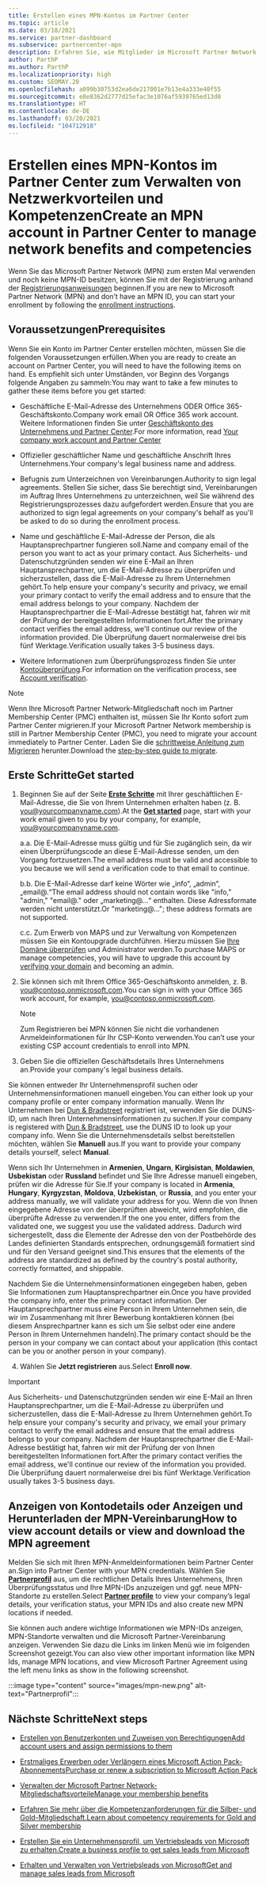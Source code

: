 ```yaml
---
title: Erstellen eines MPN-Kontos im Partner Center
ms.topic: article
ms.date: 03/18/2021
ms.service: partner-dashboard
ms.subservice: partnercenter-mpn
description: Erfahren Sie, wie Mitglieder im Microsoft Partner Network ein Partner Center-Konto erstellen können, um ihre Netzwerkvorteile und Kompetenzen zu verwalten.
author: ParthP
ms.author: ParthP
ms.localizationpriority: high
ms.custom: SEOMAY.20
ms.openlocfilehash: a099b30753d2ea6de217001e7b13e4a333e40f55
ms.sourcegitcommit: e8e8362d2777d25efac3e1076af5939765ed13d0
ms.translationtype: HT
ms.contentlocale: de-DE
ms.lasthandoff: 03/20/2021
ms.locfileid: "104712918"
---
```

# <a name="create-an-mpn-account-in-partner-center-to-manage-network-benefits-and-competencies"></a><span data-ttu-id="e6a57-103">Erstellen eines MPN-Kontos im Partner Center zum Verwalten von Netzwerkvorteilen und Kompetenzen</span><span class="sxs-lookup"><span data-stu-id="e6a57-103">Create an MPN account in Partner Center to manage network benefits and competencies</span></span>


<span data-ttu-id="e6a57-104">Wenn Sie das Microsoft Partner Network (MPN) zum ersten Mal verwenden und noch keine MPN-ID besitzen, können Sie mit der Registrierung anhand der [Registrierungsanweisungen](https://partner.microsoft.com/dashboard/account/v3/enrollment/introduction/partnership) beginnen.</span><span class="sxs-lookup"><span data-stu-id="e6a57-104">If you are new to Microsoft Partner Network (MPN) and don’t have an MPN ID, you can start your enrollment by following the [enrollment instructions](https://partner.microsoft.com/dashboard/account/v3/enrollment/introduction/partnership).</span></span>

## <a name="prerequisites"></a><span data-ttu-id="e6a57-105">Voraussetzungen</span><span class="sxs-lookup"><span data-stu-id="e6a57-105">Prerequisites</span></span> 

<span data-ttu-id="e6a57-106">Wenn Sie ein Konto im Partner Center erstellen möchten, müssen Sie die folgenden Voraussetzungen erfüllen.</span><span class="sxs-lookup"><span data-stu-id="e6a57-106">When you are ready to create an account on Partner Center, you will need to have the following items on hand.</span></span>  <span data-ttu-id="e6a57-107">Es empfiehlt sich unter Umständen, vor Beginn des Vorgangs folgende Angaben zu sammeln:</span><span class="sxs-lookup"><span data-stu-id="e6a57-107">You may want to take a few minutes to gather these items before you get started:</span></span>

- <span data-ttu-id="e6a57-108">Geschäftliche E-Mail-Adresse des Unternehmens ODER Office 365-Geschäftskonto.</span><span class="sxs-lookup"><span data-stu-id="e6a57-108">Company work email OR Office 365 work account.</span></span> <span data-ttu-id="e6a57-109">Weitere Informationen finden Sie unter [Geschäftskonto des Unternehmens und Partner Center](azure-active-directory-tenants-and-partner-center.md).</span><span class="sxs-lookup"><span data-stu-id="e6a57-109">For more information, read [Your company work account and Partner Center](azure-active-directory-tenants-and-partner-center.md)</span></span> 
 
- <span data-ttu-id="e6a57-110">Offizieller geschäftlicher Name und geschäftliche Anschrift Ihres Unternehmens.</span><span class="sxs-lookup"><span data-stu-id="e6a57-110">Your company's legal business name and address.</span></span>

- <span data-ttu-id="e6a57-111">Befugnis zum Unterzeichnen von Vereinbarungen.</span><span class="sxs-lookup"><span data-stu-id="e6a57-111">Authority to sign legal agreements.</span></span> <span data-ttu-id="e6a57-112">Stellen Sie sicher, dass Sie berechtigt sind, Vereinbarungen im Auftrag Ihres Unternehmens zu unterzeichnen, weil Sie während des Registrierungsprozesses dazu aufgefordert werden.</span><span class="sxs-lookup"><span data-stu-id="e6a57-112">Ensure that you are authorized to sign legal agreements on your company's behalf as you'll be asked to do so during the enrollment process.</span></span>

- <span data-ttu-id="e6a57-113">Name und geschäftliche E-Mail-Adresse der Person, die als Hauptansprechpartner fungieren soll.</span><span class="sxs-lookup"><span data-stu-id="e6a57-113">Name and company email of the person you want to act as your primary contact.</span></span> <span data-ttu-id="e6a57-114">Aus Sicherheits- und Datenschutzgründen senden wir eine E-Mail an Ihren Hauptansprechpartner, um die E-Mail-Adresse zu überprüfen und sicherzustellen, dass die E-Mail-Adresse zu Ihrem Unternehmen gehört.</span><span class="sxs-lookup"><span data-stu-id="e6a57-114">To help ensure your company's security and privacy, we email your primary contact to verify the email address and to ensure that the email address belongs to your company.</span></span> <span data-ttu-id="e6a57-115">Nachdem der Hauptansprechpartner die E-Mail-Adresse bestätigt hat, fahren wir mit der Prüfung der bereitgestellten Informationen fort.</span><span class="sxs-lookup"><span data-stu-id="e6a57-115">After the primary contact verifies the email address, we'll continue our review of the information provided.</span></span> <span data-ttu-id="e6a57-116">Die Überprüfung dauert normalerweise drei bis fünf Werktage.</span><span class="sxs-lookup"><span data-stu-id="e6a57-116">Verification usually takes 3-5 business days.</span></span> 

- <span data-ttu-id="e6a57-117">Weitere Informationen zum Überprüfungsprozess finden Sie unter [Kontoüberprüfung](verification-responses.md).</span><span class="sxs-lookup"><span data-stu-id="e6a57-117">For information on the verification process, see [Account verification](verification-responses.md).</span></span>

>[!NOTE]
><span data-ttu-id="e6a57-118">Wenn Ihre Microsoft Partner Network-Mitgliedschaft noch im Partner Membership Center (PMC) enthalten ist, müssen Sie Ihr Konto sofort zum Partner Center migrieren.</span><span class="sxs-lookup"><span data-stu-id="e6a57-118">If your Microsoft Partner Network membership is still in Partner Membership Center (PMC), you need to migrate your account immediately to Partner Center.</span></span> <span data-ttu-id="e6a57-119">Laden Sie die [schrittweise Anleitung zum Migrieren](https://assetsprod.microsoft.com/mpn/migrate-pmc-pc-mpa-guide.pptx) herunter.</span><span class="sxs-lookup"><span data-stu-id="e6a57-119">Download the [step-by-step guide to migrate](https://assetsprod.microsoft.com/mpn/migrate-pmc-pc-mpa-guide.pptx).</span></span>

## <a name="get-started"></a><span data-ttu-id="e6a57-120">Erste Schritte</span><span class="sxs-lookup"><span data-stu-id="e6a57-120">Get started</span></span>

1. <span data-ttu-id="e6a57-121">Beginnen Sie auf der Seite [**Erste Schritte**](https://partner.microsoft.com/dashboard/account/v3/enrollment/introduction/partnership) mit Ihrer geschäftlichen E-Mail-Adresse, die Sie von Ihrem Unternehmen erhalten haben (z. B. you@yourcompanyname.com).</span><span class="sxs-lookup"><span data-stu-id="e6a57-121">At the [**Get started**](https://partner.microsoft.com/dashboard/account/v3/enrollment/introduction/partnership) page, start with your work email given to you by your company, for example, you@yourcompanyname.com.</span></span>

 
    <span data-ttu-id="e6a57-122">a.</span><span class="sxs-lookup"><span data-stu-id="e6a57-122">a.</span></span>  <span data-ttu-id="e6a57-123">Die E-Mail-Adresse muss gültig und für Sie zugänglich sein, da wir einen Überprüfungscode an diese E-Mail-Adresse senden, um den Vorgang fortzusetzen.</span><span class="sxs-lookup"><span data-stu-id="e6a57-123">The email address must be valid and accessible to you because we will send a verification code to that email to continue.</span></span>

    <span data-ttu-id="e6a57-124">b.</span><span class="sxs-lookup"><span data-stu-id="e6a57-124">b.</span></span>  <span data-ttu-id="e6a57-125">Die E-Mail-Adresse darf keine Wörter wie „info“, „admin“, „email@.“</span><span class="sxs-lookup"><span data-stu-id="e6a57-125">The email address should not contain words like "info," "admin," "email@."</span></span> <span data-ttu-id="e6a57-126">oder „marketing@...“ enthalten. Diese Adressformate werden nicht unterstützt.</span><span class="sxs-lookup"><span data-stu-id="e6a57-126">Or "marketing@..."; these address formats are not supported.</span></span>

    <span data-ttu-id="e6a57-127">c.</span><span class="sxs-lookup"><span data-stu-id="e6a57-127">c.</span></span>  <span data-ttu-id="e6a57-128">Zum Erwerb von MAPS und zur Verwaltung von Kompetenzen müssen Sie ein Kontoupgrade durchführen. Hierzu müssen Sie [Ihre Domäne überprüfen](become-global-admin.md) und Administrator werden.</span><span class="sxs-lookup"><span data-stu-id="e6a57-128">To purchase MAPS or manage competencies, you will have to upgrade this account by [verifying your domain](become-global-admin.md) and becoming an admin.</span></span> 

2. <span data-ttu-id="e6a57-129">Sie können sich mit Ihrem Office 365-Geschäftskonto anmelden, z. B. you@contoso.onmicrosoft.com.</span><span class="sxs-lookup"><span data-stu-id="e6a57-129">You can sign in with your Office 365 work account, for example, you@contoso.onmicrosoft.com.</span></span>

   >[!NOTE]
   > <span data-ttu-id="e6a57-130">Zum Registrieren bei MPN können Sie nicht die vorhandenen Anmeldeinformationen für Ihr CSP-Konto verwenden.</span><span class="sxs-lookup"><span data-stu-id="e6a57-130">You can’t use your existing CSP account credentials to enroll into MPN.</span></span>

3. <span data-ttu-id="e6a57-131">Geben Sie die offiziellen Geschäftsdetails Ihres Unternehmens an.</span><span class="sxs-lookup"><span data-stu-id="e6a57-131">Provide your company's legal business details.</span></span>

<span data-ttu-id="e6a57-132">Sie können entweder Ihr Unternehmensprofil suchen oder Unternehmensinformationen manuell eingeben.</span><span class="sxs-lookup"><span data-stu-id="e6a57-132">You can either look up your company profile or enter company information manually.</span></span> <span data-ttu-id="e6a57-133">Wenn Ihr Unternehmen bei [Dun & Bradstreet](https://partner.microsoft.com/marketing/usisvshowcase/dunandbrad) registriert ist, verwenden Sie die DUNS-ID, um nach Ihren Unternehmensinformationen zu suchen.</span><span class="sxs-lookup"><span data-stu-id="e6a57-133">If your company is registered with [Dun & Bradstreet](https://partner.microsoft.com/marketing/usisvshowcase/dunandbrad), use the DUNS ID to look up your company info.</span></span> <span data-ttu-id="e6a57-134">Wenn Sie die Unternehmensdetails selbst bereitstellen möchten, wählen Sie **Manuell** aus.</span><span class="sxs-lookup"><span data-stu-id="e6a57-134">If you want to provide your company details yourself, select **Manual**.</span></span>

<span data-ttu-id="e6a57-135">Wenn sich Ihr Unternehmen in **Armenien**, **Ungarn**, **Kirgisistan**, **Moldawien**, **Usbekistan** oder **Russland** befindet und Sie Ihre Adresse manuell eingeben, prüfen wir die Adresse für Sie.</span><span class="sxs-lookup"><span data-stu-id="e6a57-135">If your company is located in **Armenia**, **Hungary**, **Kyrgyzstan**, **Moldova**, **Uzbekistan**, or **Russia**, and you enter your address manually, we will validate your address for you.</span></span> <span data-ttu-id="e6a57-136">Wenn die von Ihnen eingegebene Adresse von der überprüften abweicht, wird empfohlen, die überprüfte Adresse zu verwenden.</span><span class="sxs-lookup"><span data-stu-id="e6a57-136">If the one you enter, differs from the validated one, we suggest you use the validated address.</span></span> <span data-ttu-id="e6a57-137">Dadurch wird sichergestellt, dass die Elemente der Adresse den von der Postbehörde des Landes definierten Standards entsprechen, ordnungsgemäß formatiert sind und für den Versand geeignet sind.</span><span class="sxs-lookup"><span data-stu-id="e6a57-137">This ensures that the elements of the address are standardized as defined by the country's postal authority, correctly formatted, and shippable.</span></span>  

<span data-ttu-id="e6a57-138">Nachdem Sie die Unternehmensinformationen eingegeben haben, geben Sie Informationen zum Hauptansprechpartner ein.</span><span class="sxs-lookup"><span data-stu-id="e6a57-138">Once you have provided the company info, enter the primary contact information.</span></span> <span data-ttu-id="e6a57-139">Der Hauptansprechpartner muss eine Person in Ihrem Unternehmen sein, die wir im Zusammenhang mit Ihrer Bewerbung kontaktieren können (bei diesem Ansprechpartner kann es sich um Sie selbst oder eine andere Person in Ihrem Unternehmen handeln).</span><span class="sxs-lookup"><span data-stu-id="e6a57-139">The primary contact should be the person in your company we can contact about your application (this contact can be you or another person in your company).</span></span>

4. <span data-ttu-id="e6a57-140">Wählen Sie **Jetzt registrieren** aus.</span><span class="sxs-lookup"><span data-stu-id="e6a57-140">Select **Enroll now**.</span></span>

>[!IMPORTANT]
><span data-ttu-id="e6a57-141">Aus Sicherheits- und Datenschutzgründen senden wir eine E-Mail an Ihren Hauptansprechpartner, um die E-Mail-Adresse zu überprüfen und sicherzustellen, dass die E-Mail-Adresse zu Ihrem Unternehmen gehört.</span><span class="sxs-lookup"><span data-stu-id="e6a57-141">To help ensure your company's security and privacy, we email your primary contact to verify the email address and ensure that the email address belongs to your company.</span></span> <span data-ttu-id="e6a57-142">Nachdem der Hauptansprechpartner die E-Mail-Adresse bestätigt hat, fahren wir mit der Prüfung der von Ihnen bereitgestellten Informationen fort.</span><span class="sxs-lookup"><span data-stu-id="e6a57-142">After the primary contact verifies the email address, we'll continue our review of the information you provided.</span></span> <span data-ttu-id="e6a57-143">Die Überprüfung dauert normalerweise drei bis fünf Werktage.</span><span class="sxs-lookup"><span data-stu-id="e6a57-143">Verification usually takes 3-5 business days.</span></span> 

## <a name="how-to-view-account-details-or-view-and-download-the-mpn-agreement"></a><span data-ttu-id="e6a57-144">Anzeigen von Kontodetails oder Anzeigen und Herunterladen der MPN-Vereinbarung</span><span class="sxs-lookup"><span data-stu-id="e6a57-144">How to view account details or view and download the MPN agreement</span></span>

<span data-ttu-id="e6a57-145">Melden Sie sich mit Ihren MPN-Anmeldeinformationen beim Partner Center an.</span><span class="sxs-lookup"><span data-stu-id="e6a57-145">Sign into Partner Center with your MPN credentials.</span></span> <span data-ttu-id="e6a57-146">Wählen Sie [**Partnerprofil**](https://partner.microsoft.com/pcv/accountsettings/connectedpartnerprofile) aus, um die rechtlichen Details Ihres Unternehmens, Ihren Überprüfungsstatus und Ihre MPN-IDs anzuzeigen und ggf. neue MPN-Standorte zu erstellen.</span><span class="sxs-lookup"><span data-stu-id="e6a57-146">Select [**Partner profile**](https://partner.microsoft.com/pcv/accountsettings/connectedpartnerprofile) to view your company’s legal details, your verification status, your MPN IDs and also create new MPN locations if needed.</span></span> 

<span data-ttu-id="e6a57-147">Sie können auch andere wichtige Informationen wie MPN-IDs anzeigen, MPN-Standorte verwalten und die Microsoft Partner-Vereinbarung anzeigen. Verwenden Sie dazu die Links im linken Menü wie im folgenden Screenshot gezeigt.</span><span class="sxs-lookup"><span data-stu-id="e6a57-147">You can also view other important information like MPN Ids, manage MPN locations, and view Microsoft Partner Agreement using the left menu links as show in the following screenshot.</span></span>

:::image type="content" source="images/mpn-new.png" alt-text="Partnerprofil":::


## <a name="next-steps"></a><span data-ttu-id="e6a57-149">Nächste Schritte</span><span class="sxs-lookup"><span data-stu-id="e6a57-149">Next steps</span></span>

-  [<span data-ttu-id="e6a57-150">Erstellen von Benutzerkonten und Zuweisen von Berechtigungen</span><span class="sxs-lookup"><span data-stu-id="e6a57-150">Add account users and assign permissions to them</span></span>](create-user-accounts-and-set-permissions.md)

-  [<span data-ttu-id="e6a57-151">Erstmaliges Erwerben oder Verlängern eines Microsoft Action Pack-Abonnements</span><span class="sxs-lookup"><span data-stu-id="e6a57-151">Purchase or renew a subscription to Microsoft Action Pack</span></span>](mpn-get-action-pack.md)

-  [<span data-ttu-id="e6a57-152">Verwalten der Microsoft Partner Network-Mitgliedschaftsvorteile</span><span class="sxs-lookup"><span data-stu-id="e6a57-152">Manage your membership benefits</span></span>](manage-your-partner-network-benefits.md)

-  [<span data-ttu-id="e6a57-153">Erfahren Sie mehr über die Kompetenzanforderungen für die Silber- und Gold-Mitgliedschaft.</span><span class="sxs-lookup"><span data-stu-id="e6a57-153">Learn about competency requirements for Gold and Silver membership</span></span>](https://partner.microsoft.com/membership/competencies)

-  [<span data-ttu-id="e6a57-154">Erstellen Sie ein Unternehmensprofil, um Vertriebsleads von Microsoft zu erhalten.</span><span class="sxs-lookup"><span data-stu-id="e6a57-154">Create a business profile to get sales leads from Microsoft</span></span>](create-a-marketing-profile.md)

-  [<span data-ttu-id="e6a57-155">Erhalten und Verwalten von Vertriebsleads von Microsoft</span><span class="sxs-lookup"><span data-stu-id="e6a57-155">Get and manage sales leads from Microsoft</span></span>](manage-leads.md)
